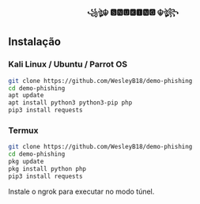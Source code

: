<p align="center">
  <br>
    <b>꧁ঔৣ☬ 🆂🅽🆄🅺🅸🅽🅶 ☬ঔৣ꧂</b>
  <br>
</p>

## Instalação

### Kali Linux / Ubuntu / Parrot OS

```bash
git clone https://github.com/WesleyB18/demo-phishing
cd demo-phishing
apt update
apt install python3 python3-pip php
pip3 install requests
```

### Termux

```bash
git clone https://github.com/WesleyB18/demo-phishing
cd demo-phishing
pkg update
pkg install python php
pip3 install requests
```

Instale o ngrok para executar no modo túnel.
